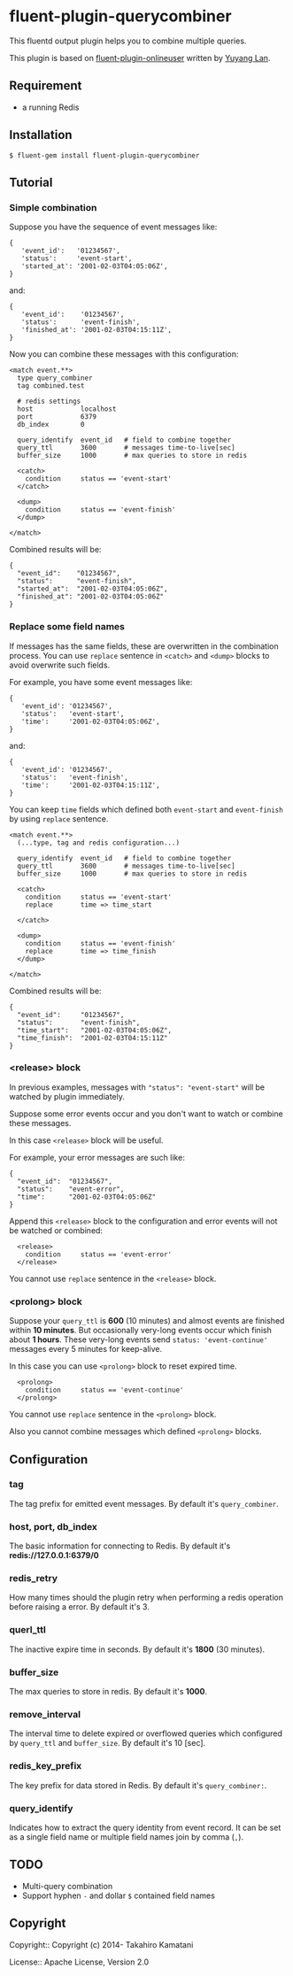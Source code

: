 fluent-plugin-querycombiner
===========================
This fluentd output plugin helps you to combine multiple queries.

This plugin is based on [fluent-plugin-onlineuser](https://github.com/y-lan/fluent-plugin-onlineuser) written by [Yuyang Lan](https://github.com/y-lan).


## Requirement
  * a running Redis

## Installation

```
$ fluent-gem install fluent-plugin-querycombiner
```


## Tutorial
### Simple combination

Suppose you have the sequence of event messages like:

```
{
   'event_id':   '01234567',
   'status':     'event-start',
   'started_at': '2001-02-03T04:05:06Z',
}
```

and:

```
{
   'event_id':    '01234567',
   'status':      'event-finish',
   'finished_at': '2001-02-03T04:15:11Z',
}
```

Now you can combine these messages with this configuration:

```
<match event.**>
  type query_combiner
  tag combined.test

  # redis settings
  host            localhost
  port            6379
  db_index        0

  query_identify  event_id   # field to combine together
  query_ttl       3600       # messages time-to-live[sec]
  buffer_size     1000       # max queries to store in redis

  <catch>
    condition     status == 'event-start'
  </catch>

  <dump>
    condition     status == 'event-finish'
  </dump>

</match>
```

Combined results will be:

```
{
  "event_id":    "01234567",
  "status":      "event-finish",
  "started_at":  "2001-02-03T04:05:06Z",
  "finished_at": "2001-02-03T04:05:06Z"
}
```

### Replace some field names

If messages has the same fields, these are overwritten in the combination process. You can use `replace` sentence in `<catch>` and `<dump>` blocks to avoid overwrite such fields.

For example, you have some event messages like:

```
{
   'event_id': '01234567',
   'status':   'event-start',
   'time':     '2001-02-03T04:05:06Z',
}
```

and:

```
{
   'event_id': '01234567',
   'status':   'event-finish',
   'time':     '2001-02-03T04:15:11Z',
}
```

You can keep `time` fields which defined both `event-start` and `event-finish` by using `replace` sentence.

```
<match event.**>
  (...type, tag and redis configuration...)

  query_identify  event_id   # field to combine together
  query_ttl       3600       # messages time-to-live[sec]
  buffer_size     1000       # max queries to store in redis

  <catch>
    condition     status == 'event-start'
    replace       time => time_start

  </catch>

  <dump>
    condition     status == 'event-finish'
    replace       time => time_finish
  </dump>

</match>
```

Combined results will be:

```
{
  "event_id":     "01234567",
  "status":       "event-finish",
  "time_start":   "2001-02-03T04:05:06Z",
  "time_finish":  "2001-02-03T04:15:11Z"
}
```

### \<release\> block

In previous examples, messages with `"status": "event-start"` will be watched by plugin immediately.

Suppose some error events occur and you don't want to watch or combine these messages.

In this case `<release>` block will be useful.

For example, your error messages are such like:

```
{
  "event_id":  "01234567",
  "status":    "event-error",
  "time":      "2001-02-03T04:05:06Z"
}
```

Append this `<release>` block to the configuration and error events will not be watched or combined:

```
  <release>
    condition     status == 'event-error'
  </release>
```

You cannot use `replace` sentence in the `<release>` block.


### \<prolong\> block

Suppose your `query_ttl` is **600** (10 minutes) and almost events are finished within **10 minutes**. But occasionally very-long events occur which finish about **1 hours**. These very-long events send `status: 'event-continue'` messages every 5 minutes for keep-alive.

In this case you can use `<prolong>` block to reset expired time.

```
  <prolong>
    condition     status == 'event-continue'
  </prolong>
```

You cannot use `replace` sentence in the `<prolong>` block.

Also you cannot combine messages which defined `<prolong>` blocks.


## Configuration

### tag
The tag prefix for emitted event messages. By default it's `query_combiner`.

### host, port, db_index
The basic information for connecting to Redis. By default it's **redis://127.0.0.1:6379/0**

### redis_retry
How many times should the plugin retry when performing a redis operation before raising a error.
By default it's 3.

### querl_ttl
The inactive expire time in seconds. By default it's **1800** (30 minutes).

### buffer_size
The max queries to store in redis. By default it's **1000**.

### remove_interval
The interval time to delete expired or overflowed queries which configured by `query_ttl` and `buffer_size`. By default it's 10 [sec].


### redis_key_prefix

The key prefix for data stored in Redis. By default it's `query_combiner:`.

### query_identify

Indicates how to extract the query identity from event record.
It can be set as a single field name or multiple field names join by comma (`,`).


## TODO

- Multi-query combination
- Support hyphen `-` and dollar `$` contained field names


## Copyright

Copyright:: Copyright (c) 2014- Takahiro Kamatani

License:: Apache License, Version 2.0
